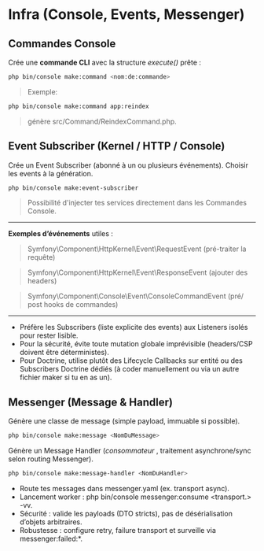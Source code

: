 # Infra (Console, Events, Messenger)

## Commandes Console
Crée une **commande CLI** avec la structure *execute()* prête : 
```bash
php bin/console make:command <nom:de:commande>
```
> Exemple: 
```bash
php bin/console make:command app:reindex
```
> génère src/Command/ReindexCommand.php.

## Event Subscriber (Kernel / HTTP / Console)
Crée un Event Subscriber (abonné à un ou plusieurs événements). Choisir les events à la génération.
```bash
php bin/console make:event-subscriber
```

> Possibilité d'injecter tes services directement dans les Commandes Console.
---
**Exemples d’événements** utiles :

> Symfony\Component\HttpKernel\Event\RequestEvent (pré-traiter la requête)

> Symfony\Component\HttpKernel\Event\ResponseEvent (ajouter des headers)

> Symfony\Component\Console\Event\ConsoleCommandEvent (pré/ post hooks de commandes)

---

- Préfère les Subscribers (liste explicite des events) aux Listeners isolés pour rester lisible.
- Pour la sécurité, évite toute mutation globale imprévisible (headers/CSP doivent être déterministes).
- Pour Doctrine, utilise plutôt des Lifecycle Callbacks sur entité ou des Subscribers Doctrine dédiés (à coder manuellement ou via un autre fichier maker si tu en as un).

## Messenger (Message & Handler)

Génère une classe de message (simple payload, immuable si possible).
```bash
php bin/console make:message <NomDuMessage>
```

Génère un Message Handler (_consommateur_ , traitement asynchrone/sync selon routing Messenger).
```bash
php bin/console make:message-handler <NomDuHandler>
```

- Route tes messages dans messenger.yaml (ex. transport async).
- Lancement worker : php bin/console messenger:consume <transport.> -vv.
- Sécurité : valide les payloads (DTO stricts), pas de désérialisation d’objets arbitraires.
- Robustesse : configure retry, failure transport et surveille via messenger:failed:*.

